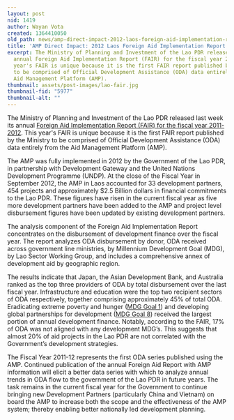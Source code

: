 ```yaml
---
layout: post
nid: 1419
author: Wayan Vota
created: 1364410050
old_path: news/amp-direct-impact-2012-laos-foreign-aid-implementation-report
title: 'AMP Direct Impact: 2012 Laos Foreign Aid Implementation Report'
excerpt: The Ministry of Planning and Investment of the Lao PDR released last week its
  annual Foreign Aid Implementation Report (FAIR) for the fiscal year 2011-2012. This
  year's FAIR is unique because it is the first FAIR report published by the Ministry
  to be comprised of Official Development Assistance (ODA) data entirely from the
  Aid Management Platform (AMP).
thumbnail: assets/post-images/lao-fair.jpg
thumbnail-fid: "5977"
thumbnail-alt: ""
---
```


The Ministry of Planning and Investment of the Lao PDR released last week its annual [Foreign Aid Implementation Report (FAIR) for the fiscal year 2011-2012](http://www.rtm.org.la/documents/RTM%202011/FAIR_Final.pdf). This year's FAIR is unique because it is the first FAIR report published by the Ministry to be comprised of Official Development Assistance (ODA) data entirely from the Aid Management Platform (AMP).

The AMP was fully implemented in 2012 by the Government of the Lao PDR, in partnership with Development Gateway and the United Nations Development Programme (UNDP). At the close of the Fiscal Year in September 2012, the AMP in Laos accounted for 33 development partners, 454 projects and approximately $2.5 Billion dollars in financial commitments to the Lao PDR. These figures have risen in the current fiscal year as five more development partners have been added to the AMP and project level disbursement figures have been updated by existing development partners.

The analysis component of the Foreign Aid Implementation Report concentrates on the disbursement of development finance over the fiscal year. The report analyzes ODA disbursement by donor, ODA received across government line ministries, by Millennium Development Goal (MDG), by Lao Sector Working Group, and includes a comprehensive annex of development aid by geographic region.

The results indicate that Japan, the Asian Development Bank, and Australia ranked as the top three providers of ODA by total disbursement over the last fiscal year. Infrastructure and education were the top two recipient sectors of ODA respectively, together comprising approximately 45% of total ODA. Eradicating extreme poverty and hunger ([MDG Goal 1](https://www.un.org/millenniumgoals/poverty.shtml)) and developing global partnerships for development ([MDG Goal 8](https://www.un.org/millenniumgoals/global.shtml)) received the largest portion of annual development finance. Notably, according to the FAIR, 17% of ODA was not aligned with any development MDG’s. This suggests that almost 20% of aid projects in the Lao PDR are not correlated with the Government’s development strategies.

The Fiscal Year 2011-12 represents the first ODA series published using the AMP. Continued publication of the annual Foreign Aid Report with AMP information will elicit a better data series with which to analyze annual trends in ODA flow to the government of the Lao PDR in future years. The task remains in the current fiscal year for the Government to continue bringing new Development Partners (particularly China and Vietnam) on board the AMP to increase both the scope and the effectiveness of the AMP system; thereby enabling better nationally led development planning.


